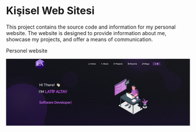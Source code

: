 # Kişisel Web Sitesi

This project contains the source code and information for my personal website. The website is designed to provide information about me, showcase my projects, and offer a means of communication.



Personel website 

![Açıklama](Images/readme-img.png)
